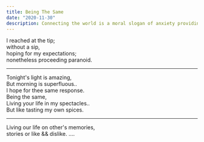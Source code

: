 ```yaml
---
title: Being The Same
date: "2020-11-30"
description: Connecting the world is a moral slogan of anxiety providing founders. 2020 is a Online year.This typo was written in mid September of 2019.
---
```




I reached at the tip;
<br>
without a sip,
<br>
hoping for my expectations;
<br>
nonetheless proceeding paranoid.
<br>
<hr>

Tonight's light is amazing, 
<br>
But morning is superfluous..
<br>
I hope for thee same response.
<br>
Being the same,
<br>
Living your life in my spectacles..
<br>
But like tasting my own spices.
<br>
<hr>

Living our life on other's memories,
<br>
stories or like && dislike.
....
